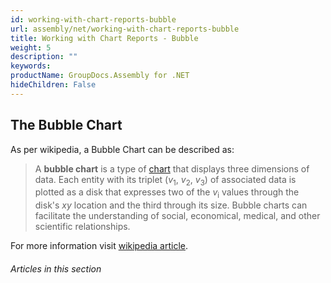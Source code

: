 ```yaml
---
id: working-with-chart-reports-bubble
url: assembly/net/working-with-chart-reports-bubble
title: Working with Chart Reports - Bubble
weight: 5
description: ""
keywords: 
productName: GroupDocs.Assembly for .NET
hideChildren: False
---
```

## The Bubble Chart

As per wikipedia, a Bubble Chart can be described as:

> A **bubble chart** is a type of [chart](https://en.wikipedia.org/wiki/Chart) that displays three dimensions of data. Each entity with its triplet (*v*<sub>1</sub>, *v*<sub>2</sub>, *v*<sub>3</sub>) of associated data is plotted as a disk that expresses two of the *v*<sub>i</sub> values through the disk's *xy* location and the third through its size. Bubble charts can facilitate the understanding of social, economical, medical, and other scientific relationships.

For more information visit [wikipedia article](https://en.wikipedia.org/wiki/Bubble_chart).

###### Articles in this section

